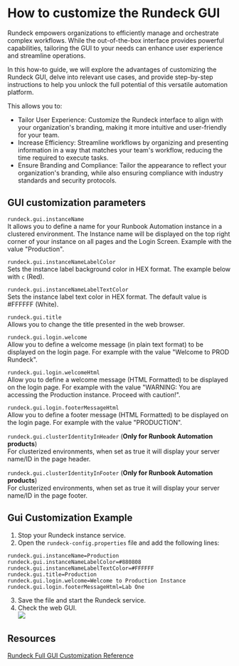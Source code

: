 # How to customize the Rundeck GUI
Rundeck empowers organizations to efficiently manage and orchestrate complex workflows. While the out-of-the-box interface provides powerful capabilities, tailoring the GUI to your needs can enhance user experience and streamline operations. 

In this how-to guide, we will explore the advantages of customizing the Rundeck GUI, delve into relevant use cases, and provide step-by-step instructions to help you unlock the full potential of this versatile automation platform.

This allows you to:
* Tailor User Experience: Customize the Rundeck interface to align with your organization's branding, making it more intuitive and user-friendly for your team.
* Increase Efficiency: Streamline workflows by organizing and presenting information in a way that matches your team's workflow, reducing the time required to execute tasks.
* Ensure Branding and Compliance: Tailor the appearance to reflect your organization's branding, while also ensuring compliance with industry standards and security protocols.

## GUI customization parameters

`rundeck.gui.instanceName`   
It allows you to define a name for your Runbook Automation instance in a clustered environment. The Instance name will be displayed on the top right corner of your instance on all pages and the Login Screen. Example with the value "Production".

`rundeck.gui.instanceNameLabelColor`  
Sets the instance label background color in HEX format. The example below with `c` (Red).

`rundeck.gui.instanceNameLabelTextColor`  
Sets the instance label text color in HEX format. The default value is #FFFFFF (White).

`rundeck.gui.title`  
Allows you to change the title presented in the web browser.

`rundeck.gui.login.welcome`  
Allow you to define a welcome message (in plain text format) to be displayed on the login page. For example with the value "Welcome to PROD Rundeck".


`rundeck.gui.login.welcomeHtml`  
Allow you to define a welcome message (HTML Formatted) to be displayed on the login page. For example with the value "WARNING: You are accessing the Production instance. Proceed with caution!".

`rundeck.gui.login.footerMessageHtml`  
Allow you to define a footer message (HTML Formatted) to be displayed on the login page. For example with the value "PRODUCTION".

`rundeck.gui.clusterIdentityInHeader`  (**Only for Runbook Automation products**)   
For clusterized environments, when set as true it will display your server name/ID in the page header.

`rundeck.gui.clusterIdentityInFooter` (**Only for Runbook Automation products**)   
For clusterized environments, when set as true it will display your server name/ID in the page footer.

## Gui Customization Example
1. Stop your Rundeck instance service.
2. Open the `rundeck-config.properties` file and add the following lines:

```
rundeck.gui.instanceName=Production
rundeck.gui.instanceNameLabelColor=#880808
rundeck.gui.instanceNameLabelTextColor=#FFFFFF
rundeck.gui.title=Production
rundeck.gui.login.welcome=Welcome to Production Instance
rundeck.gui.login.footerMessageHtml=Lab One
```

3. Save the file and start the Rundeck service.
4. Check the web GUI.  
![](/assets/img/custom-gui.png)

## Resources
[Rundeck Full GUI Customization Reference](https://docs.rundeck.com/docs/administration/configuration/gui-customization.html) 
